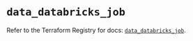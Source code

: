 # `data_databricks_job`

Refer to the Terraform Registry for docs: [`data_databricks_job`](https://registry.terraform.io/providers/databricks/databricks/1.76.0/docs/data-sources/job).
